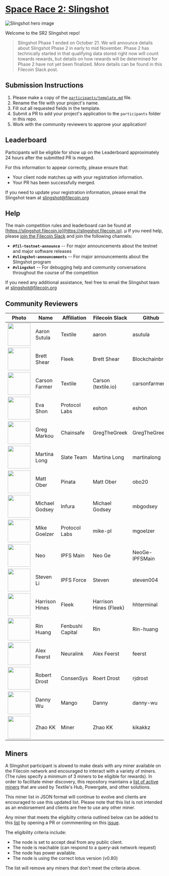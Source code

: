 # [Space Race 2: Slingshot](https://slingshot.filecoin.io)

![Slingshot hero image](./slingshot.png)

Welcome to the SR2 Slingshot repo!

> Slingshot Phase 1 ended on October 21. We will announce details about Slingshot Phase 2 in early to mid November. Phase 2 has technically started in that qualifying data stored right now will count towards rewards, but details on how rewards will be determined for Phase 2 have not yet been finalized. More details can be found in this Filecoin Slack post.

## Submission Instructions

1. Please make a copy of the [`participants/template.md`](./participants/template.md) file.
2. Rename the file with your project's name.
3. Fill out all requested fields in the template.
4. Submit a PR to add your project's application to the `participants` folder in this repo.
5. Work with the community reviewers to approve your application!


## Leaderboard

Participants will be eligible for show up on the Leaderboard approximately 24 hours after the submitted PR is merged.  

For this information to appear correctly, please ensure that:
* Your client node matches up with your registration information.
* Your PR has been successfully merged.

If you need to update your registration information, please email the Slingshot team at slingshot@filecoin.org

## Help

The main competition rules and leaderboard can be found at [https://slingshot.filecoin.io](https://slingshot.filecoin.io).
µ
If you need help, please [join the Filecoin Slack](https://filecoin.io/slack) and join the following channels:
- **`#fil-testnet-announce`** -- For major announcements about the testnet and major software releases
- **`#slingshot-announcements`** -- For major announcements about the Slingshot program
- **`#slingshot`** -- For debugging help and community conversations throughout the course of the competition

If you need any additional assistance, feel free to email the Slingshot team at slingshot@filecoin.org

## Community Reviewers

 
| Photo | Name | Affiliation | Filecoin Slack | Github		   |
|-------|------|-------------|----------------|----------------|
|<img src="https://avatars1.githubusercontent.com/u/528969?s=460&v=4" width="72"> | Aaron Sutula   | Textile       | aaron               | asutula         |
|<img src="https://avatars1.githubusercontent.com/u/43047258?s=460&v=4" width="72"> | Brett Shear    | Fleek         | Brett Shear         | Blockchainbrett |
|<img src="https://avatars0.githubusercontent.com/u/1220613?s=460&v=4" width="72"> | Carson Farmer  | Textile       | Carson (textile.io) | carsonfarmer    |
|<img src="https://avatars1.githubusercontent.com/u/1017762?s=460&v=4" width="72"> | Eva Shon       | Protocol Labs | eshon               | eshon           |
|<img src="https://avatars0.githubusercontent.com/u/16929357?s=460&v=4" width="72"> |Greg Markou    | Chainsafe     | GregTheGreek        | GregTheGreek    |
|<img src="https://avatars2.githubusercontent.com/u/33686587?s=460&v=4" width="72"> | Martina  Long  | Slate Team    | Martina Long        | martinalong     |
|<img src="https://avatars1.githubusercontent.com/u/7811297?s=460&v=4" width="72"> | Matt Ober      | Pinata        | Matt Ober           | obo20           |
|<img src="https://avatars2.githubusercontent.com/u/7520045?s=460&v=4" width="72"> | Michael Godsey | Infura        | Michael Godsey      | mbgodsey        |
|<img src="https://avatars3.githubusercontent.com/u/225111?s=460&v=4" width="72"> | Mike Goelzer   | Protocol Labs | mike-pl | mgoelzer |
|<img src="https://avatars0.githubusercontent.com/u/47671066?s=460&v=4" width="72"> | Neo            | IPFS Main     | Neo Ge              | NeoGe-IPFSMain  |
|<img src="https://avatars2.githubusercontent.com/u/10411723?s=460&v=4" width="72"> |Steven Li   | IPFS Force     | Steven        | steven004 |
|<img src="https://avatars1.githubusercontent.com/u/69976222?s=400&v=4" width="72"> |Harrison Hines    | Fleek     | Harrison Hines (Fleek) | hhterminal |  
|<img src="https://avatars2.githubusercontent.com/u/72719649?s=460&v=4" width="72"> |Rin Huang | Fenbushi Capital | Rin | Rin-huang | 
|<img src="https://avatars0.githubusercontent.com/u/13160878?s=400&v=4" width="72"> |Alex Feerst | Neuralink | Alex Feerst | feerst | 
|<img src="https://avatars1.githubusercontent.com/u/10427807?s=460&v=4" width="72"> |Robert Drost | ConsenSys | Roert Drost | rjdrost | 
|<img src="https://avatars2.githubusercontent.com/u/16657108?s=460&v=4" width="72"> |Danny Wu | Mango | Danny | danny-wu |
|<img src="https://avatars1.githubusercontent.com/u/13128505?s=460&v=4" width="72"> | Zhao KK | Miner | Zhao KK | kikakkz |

## Miners

A Slingshot participant is alowed to make deals with any miner available on the Filecoin network and encouraged to interact with a variety of miners. 
(The rules specify a minimum of 3 miners to be eligible for rewards).  In order to facilitate miner discovery, this repository maintains a [list of
active miners](https://github.com/filecoin-project/slingshot/blob/master/miners.json) that are used by Textile's Hub, Powergate, and other solutions.  

This miner list in JSON format will continue to evolve and clients are encouraged to use this updated list.  Please note that this list is not intended as an endorsement and clients are free to use any other miner.

Any miner that meets the eligibilty criteria outlined below can be added to this [list](https://github.com/filecoin-project/slingshot/blob/master/miners.json) by opening a PR or commmenting on this [issue](https://github.com/filecoin-project/slingshot/issues/79).

The eligibility criteria include:
* The node is set to accept deal from any public client.
* The node is reachable (can respond to a query-ask network request)
* The node has power available.
* The node is using the correct lotus version (v0.80)


The list will remove any miners that don't meet the criteria above.
